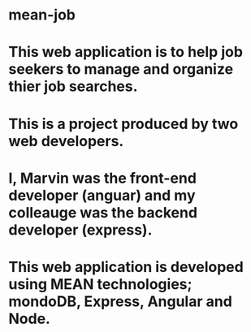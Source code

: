 # mean-job

# This web application is to help job seekers to manage and organize thier job searches.


# This is a project produced by two web developers. 
# I, Marvin was the front-end developer (anguar) and my colleauge was the backend developer (express).
# This web application is developed using MEAN technologies; mondoDB, Express, Angular and Node.
